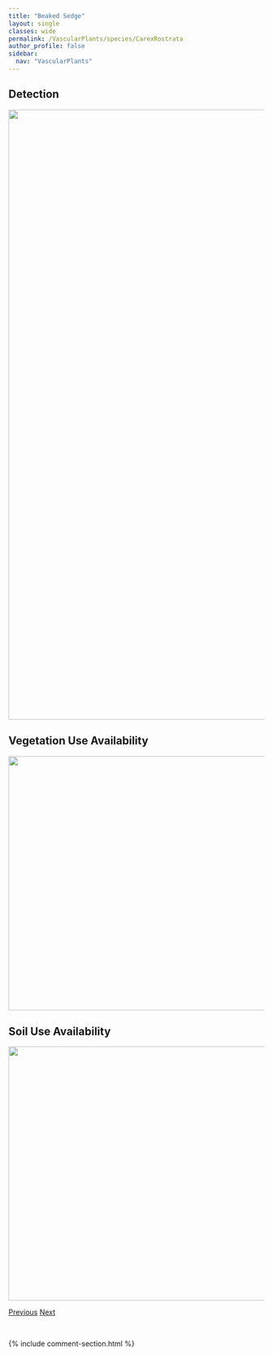 ```yaml
---
title: "Beaked Sedge"
layout: single
classes: wide
permalink: /VascularPlants/species/CarexRostrata
author_profile: false
sidebar:
  nav: "VascularPlants"
---
```


<h2>Detection</h2>

<a href="https://drive.google.com/uc?export=view&id=14xyzKGgXeoaqotPTbgnRqJhoWJJxNm7W">
<img src="https://drive.google.com/uc?export=view&id=14xyzKGgXeoaqotPTbgnRqJhoWJJxNm7W" height = "1200" width = "800">
</a>


<h2>Vegetation Use Availability</h2>

<a href="https://drive.google.com/uc?export=view&id=19tgt-QI-CJoTOQQ4C6kFMrOBHtSg_-w7">
<img src="https://drive.google.com/uc?export=view&id=19tgt-QI-CJoTOQQ4C6kFMrOBHtSg_-w7" height = "500" width = "1000">
</a>


<h2>Soil Use Availability</h2>

<a href="https://drive.google.com/uc?export=view&id=1XfLM1MQuUcztclpiqku01Ha-4h4AGyM3">
<img src="https://drive.google.com/uc?export=view&id=1XfLM1MQuUcztclpiqku01Ha-4h4AGyM3" height = "500" width = "1000">
</a>


<a href="/DevelopmentWebsite/VascularPlants/species/CarexRossii" class="pagination--pager" title="Carex rossii">Previous</a> <a href="/DevelopmentWebsite/VascularPlants/species/CarexSartwellii" class="pagination--pager" title="Carex sartwellii">Next</a>

<p>&nbsp;</p>

{% include comment-section.html %}
